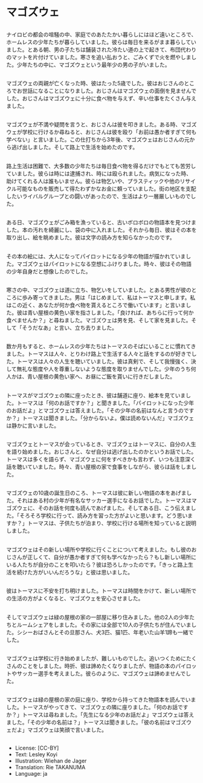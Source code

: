 # マゴズウェ

##
ナイロビの都会の喧騒の中、家庭でのあたたかい暮らしにはほど遠いところで、ホームレスの少年たちが暮らしていました。彼らは毎日を来るがまま暮らしていました。とある朝、男の子たちは舗装された冷たい道の上で起きて、布団代わりのマットを片付けていました。寒さを追い払おうと、ごみくずで火を燃やしました。少年たちの中に、マゴズウェという最年少の男の子がいました。

##
マゴズウェの両親が亡くなった時、彼はたった5歳でした。彼はおじさんのところでお世話になることになりました。おじさんはマゴズウェの面倒を見ませんでした。おじさんはマゴズウェに十分に食べ物を与えず、辛い仕事をたくさん与えました。

##
マゴズウェが不満や疑問を言うと、おじさんは彼を叩きました。ある時、マゴズウェが学校に行けるか尋ねると、おじさんは彼を殴り「お前は愚か者すぎて何も学べない」と言いました。この仕打ちから3年後、マゴズウェはおじさんの元から逃げ出しました。そして路上で生活を始めたのです。

##
路上生活は困難で、大多数の少年たちは毎日食べ物を得るだけでもとても苦労していました。彼らは時には逮捕され、時には殴られました。病気になった時、助けてくれる人は誰もいません。彼らは物乞いや、プラスティックや他のリサイクル可能なものを販売して得たわずかなお金に頼っていました。街の地区を支配したいライバルグループとの闘いがあったので、生活はより一層厳しいものでした。

##
ある日、マゴズウェがごみ箱を漁っていると、古いボロボロの物語本を見つけました。本の汚れを綺麗にし、袋の中に入れました。それから毎日、彼はその本を取り出し、絵を眺めました。彼は文字の読み方を知らなかったのです。

##
その本の絵には、大人になってパイロットになる少年の物語が描かれていました。マゴズウェはパイロットになる空想にふけりました。時々、彼はその物語の少年自身だと想像したのでした。

##
寒さの中、マゴズウェは道に立ち、物乞いをしていました。とある男性が彼のところに歩み寄ってきました。男は「はじめまして、私はトーマスと申します。私はこの近く、あなたが何か食べ物を貰えるところで働いています」と言いました。彼は青い屋根の黄色い家を指さしました。「良ければ、あちらに行って何か食べませんか？」と尋ねました。マゴズウェは男を見、そして家を見ました。そして「そうだなあ」と言い、立ち去りました。

##
数か月もすると、ホームレスの少年たちはトーマスのそばにいることに慣れてきました。トーマスは人々、とりわけ路上で生活する人々と話をするのが好きでした。トーマスは人々の人生を聴いていました。彼は真剣で、そして我慢強く、決して無礼な態度や人を尊重しないような態度を取りませんでした。少年のうち何人かは、青い屋根の黄色い家へ、お昼にご飯を貰いに行きだしました。

##
トーマスがマゴズウェの隣に座ったとき、彼は舗道に座り、絵本を見ていました。トーマスは「何のお話ですか？」と聞きました。「パイロットになった少年のお話だよ」とマゴズウェは答えました。「その少年の名前はなんと言うのですか？」トーマスは聞きました。「分からないよ。僕は読めないんだ」マゴズウェは静かに言いました。

##
マゴズウェとトーマスが会っているとき、マゴズウェはトーマスに、自分の人生を語り始めました。おじさんと、なぜ自分は逃げ出したのかというお話でした。トーマスは多くを語らず、マゴズウェに何をすべきかも言わず、いつも注意深く話を聴いていました。時々、青い屋根の家で食事をしながら、彼らは話をしました。

##
マゴズウェの10歳の誕生日のころ、トーマスは彼に新しい物語の本をあげました。それはある村の少年が有名なサッカー選手になるお話でした。トーマスはマゴズウェに、そのお話を何度も読んであげました。そしてある日、こう伝えました。「そろそろ学校に行って、読み方を習った方がよいと思います。どう思いますか？」トーマスは、子供たちが泊まり、学校に行ける場所を知っていると説明しました。

##
マゴズウェはその新しい場所や学校に行くことについて考えました。もし彼のおじさんが正しくて、自分が愚か者すぎて何も学べなかったら？もし新しい場所にいる人たちが自分のことを叩いたら？彼は恐ろしかったのです。「きっと路上生活を続けた方がいいんだろうな」と彼は思いました。

##
彼はトーマスに不安を打ち明けました。トーマスは時間をかけて、新しい場所での生活の方がよくなると、マゴズウェを安心させました。

##
そしてマゴズウェは緑の屋根の家の一部屋に移り住みました。他の2人の少年たちとルームシェアをしました。その家には全部で10人の子供たちが住んでいました。シシーおばさんとその旦那さん、犬3匹、猫1匹、年老いた山羊1蹄も一緒でした。

##
マゴズウェは学校に行き始めましたが、難しいものでした。追いつくためにたくさんのことをしました。時折、彼は諦めたくなりましたが、物語の本のパイロットやサッカー選手を考えました。彼らのように、マゴズウェは諦めませんでした。

##
マゴズウェは緑の屋根の家の庭に座り、学校から持ってきた物語本を読んでいました。トーマスがやってきて、マゴズウェの隣に座りました。「何のお話ですか？」トーマスは尋ねました。「先生になる少年のお話だよ」マゴズウェは答えました。「その少年の名前は？」トーマスは聞きました。「彼の名前はマゴズウェだよ」マゴズウェは笑顔で言いました。

##
* License: [CC-BY]
* Text: Lesley Koyi
* Illustration: Wiehan de Jager
* Translation: Rie TAKANUMA
* Language: ja
